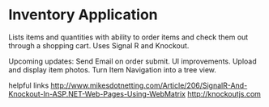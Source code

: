 Inventory Application
==============

Lists items and quantities with ability to order items and check them out through a shopping cart.
Uses Signal R and Knockout. 

Upcoming updates:
  Send Email on order submit.
  UI improvements.
  Upload and display item photos.
  Turn Item Navigation into a tree view.

helpful links
http://www.mikesdotnetting.com/Article/206/SignalR-And-Knockout-In-ASP.NET-Web-Pages-Using-WebMatrix
http://knockoutjs.com
